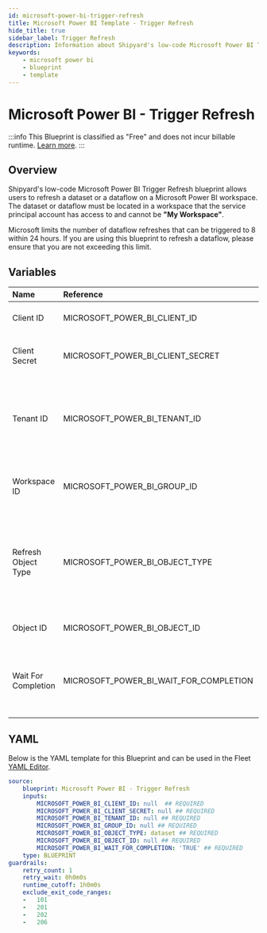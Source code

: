 ```yaml
---
id: microsoft-power-bi-trigger-refresh
title: Microsoft Power BI Template - Trigger Refresh
hide_title: true
sidebar_label: Trigger Refresh
description: Information about Shipyard's low-code Microsoft Power BI Trigger Refresh blueprint. Refresh a dataset or a dataflow on a Microsoft Power BI workspace 
keywords:
    - microsoft power bi
    - blueprint
    - template
---
```


# Microsoft Power BI - Trigger Refresh

:::info
This Blueprint is classified as "Free" and does not incur billable runtime. [Learn more](../../reference/blueprints/blueprint-library/blueprint-library-overview.md#free-blueprints).
:::

## Overview
Shipyard's low-code Microsoft Power BI Trigger Refresh blueprint allows users to refresh a dataset or a dataflow on a Microsoft Power BI workspace.
The dataset or dataflow must be located in a workspace that the service principal account has access to and cannot be **"My Workspace"**.

Microsoft limits the number of dataflow refreshes that can be triggered to 8 within 24 hours. If you are using this blueprint to refresh a dataflow, please ensure that you are not exceeding this limit.
## Variables

| Name | Reference | Type | Required | Default | Options | Description |
|:-----|:----------|:-----|:---------|:--------|:--------|:------------|
| Client ID | MICROSOFT_POWER_BI_CLIENT_ID  | Alphanumeric |:white_check_mark: | - | - | The Client ID of the service principal account |
| Client Secret | MICROSOFT_POWER_BI_CLIENT_SECRET  | Password |:white_check_mark: | - | - | The client secret value for the service principal account |
| Tenant ID | MICROSOFT_POWER_BI_TENANT_ID  | Alphanumeric |:white_check_mark: | - | - | The tenant ID that can be retrieved from Azure directory when creating the service principal account. |
| Workspace ID | MICROSOFT_POWER_BI_GROUP_ID  | Alphanumeric |:white_check_mark: | - | - | The workspace/group ID where the dataset/dataflow is located |
| Refresh Object Type | MICROSOFT_POWER_BI_OBJECT_TYPE  | Select |:white_check_mark: | `dataset` | Dataset: `dataset`<br></br><br></br>Dataflow: `dataflow`<br></br><br></br> | The object type you wish to be refreshed |
| Object ID | MICROSOFT_POWER_BI_OBJECT_ID  | Alphanumeric |:white_check_mark: | - | - | The dataset ID or dataflow ID you wish to refresh. |
| Wait For Completion | MICROSOFT_POWER_BI_WAIT_FOR_COMPLETION  | Boolean |:white_check_mark: | `TRUE` | - | Whether the blueprint should wait for the refresh to finish. It is recommended to set this to TRUE. |


## YAML
Below is the YAML template for this Blueprint and can be used in the Fleet [YAML Editor](../../reference/fleets/yaml-editor.md).
```yaml
source:
    blueprint: Microsoft Power BI - Trigger Refresh
    inputs:
        MICROSOFT_POWER_BI_CLIENT_ID: null  ## REQUIRED
        MICROSOFT_POWER_BI_CLIENT_SECRET: null ## REQUIRED
        MICROSOFT_POWER_BI_TENANT_ID: null ## REQUIRED
        MICROSOFT_POWER_BI_GROUP_ID: null ## REQUIRED
        MICROSOFT_POWER_BI_OBJECT_TYPE: dataset ## REQUIRED
        MICROSOFT_POWER_BI_OBJECT_ID: null ## REQUIRED
        MICROSOFT_POWER_BI_WAIT_FOR_COMPLETION: 'TRUE' ## REQUIRED
    type: BLUEPRINT
guardrails:
    retry_count: 1
    retry_wait: 0h0m0s
    runtime_cutoff: 1h0m0s
    exclude_exit_code_ranges:
    -   101
    -   201
    -   202
    -   206

```

